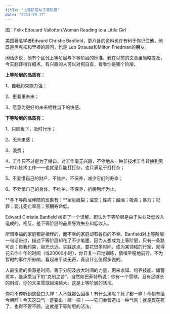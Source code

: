 ```yaml
---
title: "上等阶层与下等阶层"
date: "2014-09-27"
---
```


图：Félix Edouard Vallotton.Woman Reading to a Little Girl

美国著名学者Edward Christie Banfield，更八卦的资料也许有利于你记住他，他既是尼克松和里根的顾问，也是 Leo Strauss和Milton Friedman的朋友。

闲话少说，他有个区分上等阶层与下等阶层的标准，我在以前的文章里简略提及，今天翻译得详细点，有兴趣的人可以对照自查，看看你是哪个阶层。

**上等阶层的品质有：**

1、自我约束能力强；

2、更看重未来；

3、愿意为更好的未来牺牲当下的快感。

**下等阶层的品质有：**

1、只顾当下，及时行乐；

2、无未来感；

3、浪费；

4、工作只不过是为了糊口，对工作毫无兴趣，不停地从一种非技术工作转换到另一种非技术工作——也就是只能打打杂，也只满足于打打杂；

5、不爱惜自己的财产，不维护、不保养，减少它们的寿命；

6、不爱惜自己的身体，不维护，不保养，折腾到坏为止。

**与下等阶层伴随的现象有：**家庭破裂；滥交；性病；酗酒；吸毒；暴力；犯罪；婴儿死亡率高；预期寿命低。

Edward Christie Banfield 纠正了一个误解，即认为下等阶层是由于失业及低收入造成的，相反，是下等阶层的品质导致失业和低收入。

所谓幸福的家庭都是相伴的，而不幸的家庭却有各自的不幸。Banfield对上等阶层一句话带过，描述下等阶层却花了不少笔墨。因为人想成为上等阶层，只有一条路可走：自我约束，目光长远。实践这点，要花很多时间，成为某领域的行家，就得花去你十年的时间（或20000小时），你日复一日地训练，情绪平稳地前行，不为暂时的事件所影响，看起来平淡无奇，真没什么值得多说的。

人最宝贵的资源是时间，善于分配及放大时间的力量，用来求知、培养技能、储蓄资本，能承受当下的“克制之苦”，自然如巴菲特所说：你有一个雪球，且有足够长的斜坡，你的未来雪球越滚越大。这是上等阶层的活法。

你将不停听到这些口头禅：人不就那么回事！有什么用呢？死了都一样！今朝有酒今朝醉！今天这口气一定要出！赌一把！——它们会营造出一种气氛：就是现在死了，也得不管不顾。这就是下等阶层的活法。
